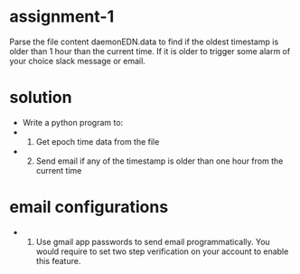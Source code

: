 # assignment-1

Parse the file content daemonEDN.data to find if the oldest timestamp is older than 1 hour than the current time. If it is older to trigger some alarm of your choice slack message or email.

# solution

* Write a python program to:
* 1. Get epoch time data from the file
* 2. Send email if any of the timestamp is older than one hour from the current time

# email configurations
* 1. Use gmail app passwords to send email programmatically. You would require to set two step verification on your account to enable this feature.
